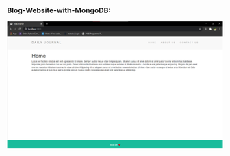 ### Blog-Website-with-MongoDB:

<div align = "center">
  <img src = "/Images/BLogPost1.png" />
</div>
